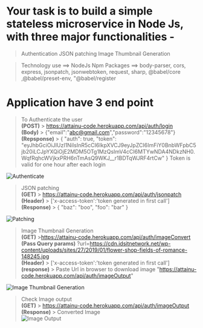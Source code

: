 # Your task is to build a simple stateless microservice in Node Js, with three major functionalities -
> Authentication
> JSON patching
> Image Thumbnail Generation

> Technology use ==> NodeJs
> Npm Packages ==> body-parser, cors, express, jsonpatch, jsonwebtoken, request, sharp, @babel/core ,@babel/preset-env,
    "@babel/register


# Application have 3 end point
> To Authenticate the user \
**(POST)** > https://attainu-code.herokuapp.com/api/auth/login \
**(Body)** > {"email":"abc@gmail.com","password":"12345678"} \
**(Repsponse)** > 
{
    "auth": true,
    "token": "eyJhbGciOiJIUzI1NiIsInR5cCI6IkpXVCJ9eyJpZCI6ImFiY0BnbWFpbC5jb20iLCJpYXQiOjE2MDM5OTg1MzQsImV4cCI6MTYwNDA4NDkzNH0.WqfRqhcWVjkxPRH6nTmAsQ9WKJ__r1BDTqWJRF4rtCw"
}
Token is valid for one hour after each login

![Authenticate](https://i.ibb.co/1TQnmzB/Screenshot-2020-10-30-at-1-01-14-AM.png)

> JSON patching \
**(GET)**  > https://attainu-code.herokuapp.com/api/auth/jsonpatch \
**(Header)** > ['x-access-token':'token generated in first call'] \
**(Response)** > {
    "baz": "boo",
    "foo": "bar"
} 

![Patching](https://i.ibb.co/9tT1P1f/Screenshot-2020-10-30-at-1-04-17-AM.png)


> Image Thumbnail Generation \
**(GET)** >https://attainu-code.herokuapp.com/api/auth/imageConvert \
**(Pass Query params)** ?url=https://cdn.idsitnetwork.net/wp-content/uploads/sites/27/2019/01/flower-shop-fields-of-romance-148245.jpg \
**(Header)** > ['x-access-token':'token generated in first call'] \
**(response)** > Paste Url in browser to download image "https://attainu-code.herokuapp.com/api/auth/imageOutput" 

![Image Thumbnail Generation](https://i.ibb.co/Fbk3D6W/Screenshot-2020-10-30-at-1-05-50-AM.png)


> Check Image output \
**(GET)** > https://attainu-code.herokuapp.com/api/auth/imageOutput \
**(Response)** > Converted Image \
![Image Output](https://i.ibb.co/qN7PHvV/Screenshot-2020-10-30-at-1-06-33-AM.png)